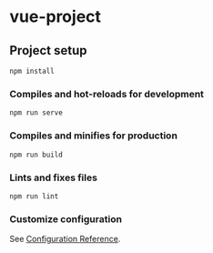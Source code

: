# vue-project

## Project setup
```
npm install
```

### Compiles and hot-reloads for development
```
npm run serve
```

### Compiles and minifies for production
```
npm run build
```

### Lints and fixes files
```
npm run lint
```

### Customize configuration
See [Configuration Reference](https://cli.vuejs.org/config/).


<!-- 认识vue项目的目录结构
node_modules:整个项目的依赖包
public：存放项目的静态文件
src：
    assets：静态资源
    components：可重用的组件
    router：路由配置
    views：视图组件（页面）
    App.veu:入口界面（根组件）
    main.js:入口js文件
package.json:项目基本信息，项目开发所需要模块，版本信息
vue.config.js:保存vue配置的文件，如代理、端口的配置等。 -->


<!-- vue路由
VueRouter:路由器类，根据路由请求在路由视图中动态渲染选中的组件
<router-link>:请求链接组件，浏览器会解析成<a>
<router-view>：动态视图组件，用来渲染展示与路由路径对应的组件 -->